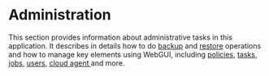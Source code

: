 # Administration

This section provides information about administrative tasks in this application. It describes in details how to do [backup](https://app.gitbook.com/@storware/s/kodo-for-cloud-office365/~/drafts/-MAWwMuu2uq6CjweVK0b/administration/data-backup) and  [restore](https://app.gitbook.com/@storware/s/kodo-for-cloud-office365/~/drafts/-MAWwMuu2uq6CjweVK0b/administration/data-restore) operations and how to manage key elements using WebGUI, including [policies](https://app.gitbook.com/@storware/s/kodo-for-cloud-office365/~/drafts/-MAWwMuu2uq6CjweVK0b/administration/policies), [tasks](https://app.gitbook.com/@storware/s/kodo-for-cloud-office365/~/drafts/-MAWwMuu2uq6CjweVK0b/administration/tasks), [jobs](https://app.gitbook.com/@storware/s/kodo-for-cloud-office365/~/drafts/-MAWwMuu2uq6CjweVK0b/administration/jobs), [users](https://app.gitbook.com/@storware/s/kodo-for-cloud-office365/~/drafts/-MAWwMuu2uq6CjweVK0b/administration/users), [cloud agent ](https://app.gitbook.com/@storware/s/kodo-for-cloud-office365/~/drafts/-MAWwMuu2uq6CjweVK0b/administration/cloud-agent)and more.













